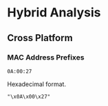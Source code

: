# Hybrid Analysis

## Cross Platform

### MAC Address Prefixes

```
0A:00:27
```

Hexadecimal format.

```
"\x0A\x00\x27"
```